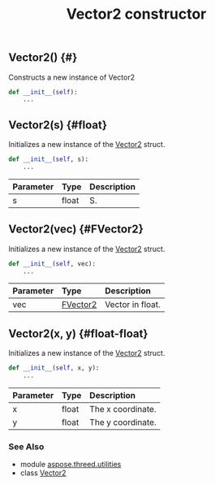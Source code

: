 ﻿---
title: Vector2 constructor
second_title: Aspose.3D for Python via .NET API References
description: 
type: docs
weight: 10
url: /python-net/aspose.threed.utilities/vector2/__init__/
is_root: false
---

## Vector2() {#}

Constructs a new instance of Vector2



```python
def __init__(self):
    ...
```




## Vector2(s) {#float}

Initializes a new instance of the [Vector2](/3d/python-net/aspose.threed.utilities/vector2) struct.



```python
def __init__(self, s):
    ...
```


| Parameter | Type | Description |
| :- | :- | :- |
| s | float | S. |


## Vector2(vec) {#FVector2}

Initializes a new instance of the [Vector2](/3d/python-net/aspose.threed.utilities/vector2) struct.



```python
def __init__(self, vec):
    ...
```


| Parameter | Type | Description |
| :- | :- | :- |
| vec | [FVector2](/3d/python-net/aspose.threed.utilities/fvector2) | Vector in float. |


## Vector2(x, y) {#float-float}

Initializes a new instance of the [Vector2](/3d/python-net/aspose.threed.utilities/vector2) struct.



```python
def __init__(self, x, y):
    ...
```


| Parameter | Type | Description |
| :- | :- | :- |
| x | float | The x coordinate. |
| y | float | The y coordinate. |



### See Also
* module [aspose.threed.utilities](../../)
* class [Vector2](/3d/python-net/aspose.threed.utilities/vector2)
